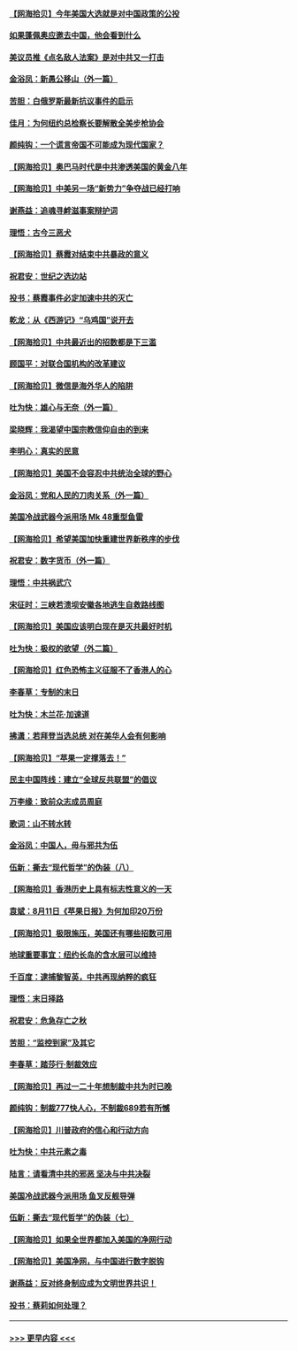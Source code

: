 #### [【网海拾贝】今年美国大选就是对中国政策的公投](../pages/nsc993/n12350973.md?t=08240002) 
#### [如果蓬佩奥应邀去中国，他会看到什么](../pages/nsc993/n12350945.md?t=08240002) 
#### [美议员推《点名敌人法案》是对中共又一打击](../pages/nsc993/n12350765.md?t=08240002) 
#### [金浴凤：新愚公移山（外一篇）](../pages/nsc993/n12350253.md?t=08240002) 
#### [苦胆：白俄罗斯最新抗议事件的启示](../pages/nsc993/n12349989.md?t=08240002) 
#### [佳月：为何纽约总检察长要解散全美步枪协会](../pages/nsc993/n12349939.md?t=08240002) 
#### [颜纯钩：一个谎言帝国不可能成为现代国家？](../pages/nsc993/n12349898.md?t=08240002) 
#### [【网海拾贝】奥巴马时代是中共渗透美国的黄金八年](../pages/nsc993/n12349284.md?t=08240002) 
#### [【网海拾贝】中美另一场“新势力”争夺战已经打响](../pages/nsc993/n12346998.md?t=08240002) 
#### [谢燕益：追魂寻衅滋事案辩护词](../pages/nsc993/n12346892.md?t=08240002) 
#### [理悟：古今三恶犬](../pages/nsc993/n12345190.md?t=08240002) 
#### [【网海拾贝】蔡霞对结束中共暴政的意义](../pages/nsc993/n12344263.md?t=08240002) 
#### [祝君安：世纪之选边站](../pages/nsc993/n12342382.md?t=08240002) 
#### [投书：蔡霞事件必定加速中共的灭亡](../pages/nsc993/n12341881.md?t=08240002) 
#### [乾龙：从《西游记》“乌鸡国”说开去](../pages/nsc993/n12341690.md?t=08240002) 
#### [【网海拾贝】中共最近出的招数都是下三滥](../pages/nsc993/n12341593.md?t=08240002) 
#### [顾国平：对联合国机构的改革建议](../pages/nsc993/n12339928.md?t=08240002) 
#### [【网海拾贝】微信是海外华人的陷阱](../pages/nsc993/n12338868.md?t=08240002) 
#### [吐为快：雄心与无奈（外一篇）](../pages/nsc993/n12338132.md?t=08240002) 
#### [梁晓辉：我渴望中国宗教信仰自由的到来](../pages/nsc993/n12336657.md?t=08240002) 
#### [李明心：真实的民意](../pages/nsc993/n12336089.md?t=08240002) 
#### [【网海拾贝】美国不会容忍中共统治全球的野心](../pages/nsc993/n12336063.md?t=08240002) 
#### [金浴凤：党和人民的刀肉关系（外一篇）](../pages/nsc993/n12335834.md?t=08240002) 
#### [美国冷战武器今派用场 Mk 48重型鱼雷](../pages/nsc993/n12335354.md?t=08240002) 
#### [【网海拾贝】希望美国加快重建世界新秩序的步伐](../pages/nsc993/n12334224.md?t=08240002) 
#### [祝君安：数字货币（外一篇）](../pages/nsc993/n12334186.md?t=08240002) 
#### [理悟：中共祸武穴](../pages/nsc993/n12333962.md?t=08240002) 
#### [宋征时：三峡若溃坝安徽各地逃生自救路线图](../pages/nsc993/n12332450.md?t=08240002) 
#### [【网海拾贝】美国应该明白现在是灭共最好时机](../pages/nsc993/n12332313.md?t=08240002) 
#### [吐为快：极权的欲望（外二篇）](../pages/nsc993/n12332089.md?t=08240002) 
#### [【网海拾贝】红色恐怖主义征服不了香港人的心](../pages/nsc993/n12329296.md?t=08240002) 
#### [李春草：专制的末日](../pages/nsc993/n12329079.md?t=08240002) 
#### [吐为快：木兰花‧加速道](../pages/nsc993/n12327366.md?t=08240002) 
#### [拂潇：若拜登当选总统 对在美华人会有何影响](../pages/nsc993/n12295996.md?t=08240002) 
#### [【网海拾贝】“苹果一定撑落去！”](../pages/nsc993/n12326784.md?t=08240002) 
#### [民主中国阵线：建立“全球反共联盟”的倡议](../pages/nsc993/n12324177.md?t=08240002) 
#### [万李缘：致前众志成员周庭](../pages/nsc993/n12324635.md?t=08240002) 
#### [歌词：山不转水转](../pages/nsc993/n12324599.md?t=08240002) 
#### [金浴凤：中国人，毋与邪共为伍](../pages/nsc993/n12324257.md?t=08240002) 
#### [伍新：撕去“现代哲学”的伪装（八）](../pages/nsc993/n12324188.md?t=08240002) 
#### [【网海拾贝】香港历史上具有标志性意义的一天](../pages/nsc993/n12324021.md?t=08240002) 
#### [袁斌：8月11日《苹果日报》为何加印20万份](../pages/nsc993/n12323955.md?t=08240002) 
#### [【网海拾贝】极限施压，美国还有哪些招数可用](../pages/nsc993/n12322512.md?t=08240002) 
#### [地球重要事宜：纽约长岛的含水层可以维持](../pages/nsc993/n12321844.md?t=08240002) 
#### [千百度：逮捕黎智英，中共再现纳粹的疯狂](../pages/nsc993/n12321777.md?t=08240002) 
#### [理悟：末日择路](../pages/nsc993/n12320812.md?t=08240002) 
#### [祝君安：危急存亡之秋](../pages/nsc993/n12320795.md?t=08240002) 
#### [苦胆：“监控到家”及其它](../pages/nsc993/n12320751.md?t=08240002) 
#### [李春草：踏莎行·制裁效应](../pages/nsc993/n12318290.md?t=08240002) 
#### [【网海拾贝】再过一二十年想制裁中共为时已晚](../pages/nsc993/n12318195.md?t=08240002) 
#### [颜纯钩：制裁777快人心，不制裁689若有所憾](../pages/nsc993/n12316912.md?t=08240002) 
#### [【网海拾贝】川普政府的信心和行动方向](../pages/nsc993/n12316673.md?t=08240002) 
#### [吐为快：中共元素之毒](../pages/nsc993/n12316547.md?t=08240002) 
#### [陆言：请看清中共的邪恶 坚决与中共决裂](../pages/nsc993/n12315784.md?t=08240002) 
#### [美国冷战武器今派用场 鱼叉反舰导弹](../pages/nsc993/n12316258.md?t=08240002) 
#### [伍新：撕去“现代哲学”的伪装（七）](../pages/nsc993/n12315846.md?t=08240002) 
#### [【网海拾贝】如果全世界都加入美国的净网行动](../pages/nsc993/n12315588.md?t=08240002) 
#### [【网海拾贝】美国净网，与中国进行数字脱钩](../pages/nsc993/n12312813.md?t=08240002) 
#### [谢燕益：反对终身制应成为文明世界共识！](../pages/nsc993/n12310465.md?t=08240002) 
#### [投书：蔡莉如何处理？](../pages/nsc993/n12310224.md?t=08240002) 

----
#### [ >>> 更早内容 <<< ](../indexes/nsc993-earlier.md)
